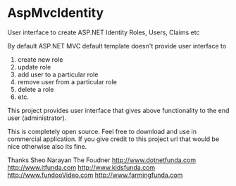 AspMvcIdentity
==============

User interface to create ASP.NET Identity Roles, Users, Claims etc

By default ASP.NET MVC default template doesn't provide user interface to 

1. create new role
2. update role
3. add user to a particular role
4. remove user from a particular role
5. delete a role
6. etc.

This project provides user interface that gives above functionality to the end user (administrator).

This is completely open source. Feel free to download and use in commercial application. If you give credit to this project url that would be nice otherwise also its fine.


Thanks
Sheo Narayan
The Foudner
http://www.dotnetfunda.com
http://www.itfunda.com
http://www.kidsfunda.com
http://www.fundooVideo.com
http://www.farmingfunda.com
